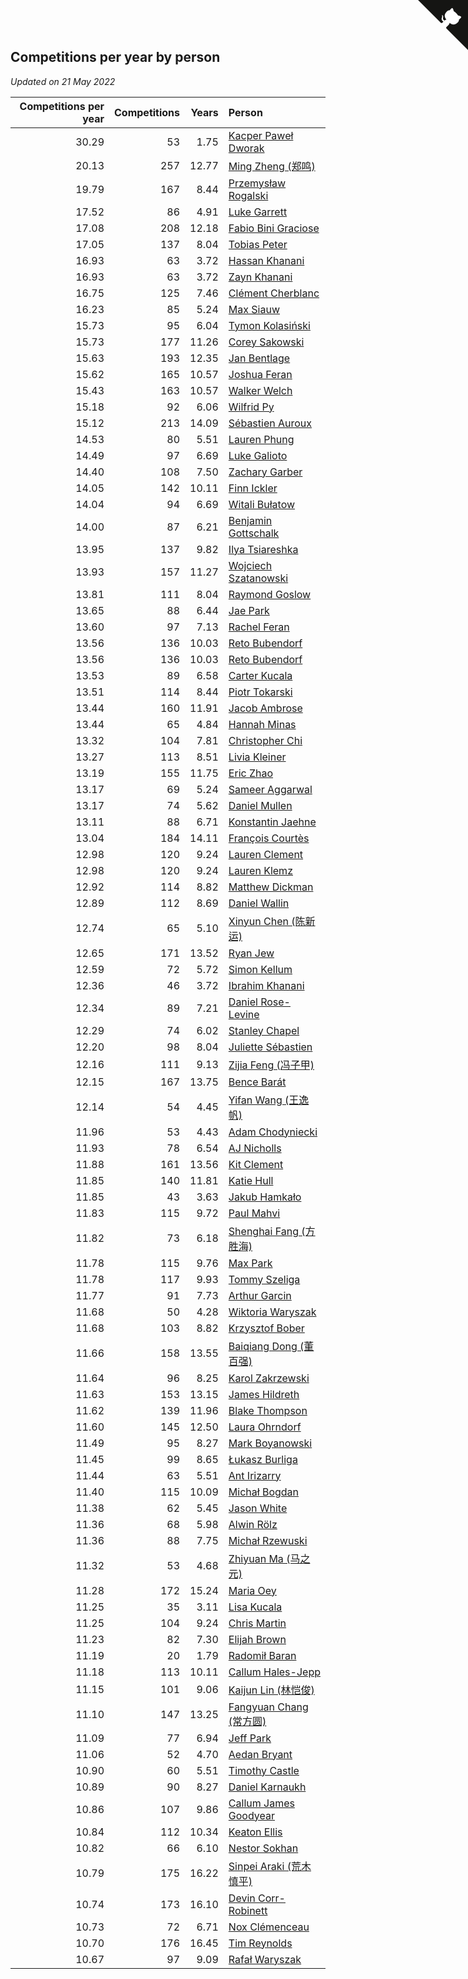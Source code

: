 ## Competitions per year by person

*Updated on 21 May 2022*

| Competitions per year | Competitions | Years | Person |
| ---: | ---: | ---: | :--- |
| 30.29 | 53 | 1.75 | [Kacper Paweł Dworak](https://www.worldcubeassociation.org/persons/2020DWOR01) |
| 20.13 | 257 | 12.77 | [Ming Zheng (郑鸣)](https://www.worldcubeassociation.org/persons/2009ZHEN11) |
| 19.79 | 167 | 8.44 | [Przemysław Rogalski](https://www.worldcubeassociation.org/persons/2013ROGA02) |
| 17.52 | 86 | 4.91 | [Luke Garrett](https://www.worldcubeassociation.org/persons/2017GARR05) |
| 17.08 | 208 | 12.18 | [Fabio Bini Graciose](https://www.worldcubeassociation.org/persons/2010GRAC02) |
| 17.05 | 137 | 8.04 | [Tobias Peter](https://www.worldcubeassociation.org/persons/2014PETE03) |
| 16.93 | 63 | 3.72 | [Hassan Khanani](https://www.worldcubeassociation.org/persons/2018KHAN26) |
| 16.93 | 63 | 3.72 | [Zayn Khanani](https://www.worldcubeassociation.org/persons/2018KHAN28) |
| 16.75 | 125 | 7.46 | [Clément Cherblanc](https://www.worldcubeassociation.org/persons/2014CHER05) |
| 16.23 | 85 | 5.24 | [Max Siauw](https://www.worldcubeassociation.org/persons/2017SIAU02) |
| 15.73 | 95 | 6.04 | [Tymon Kolasiński](https://www.worldcubeassociation.org/persons/2016KOLA02) |
| 15.73 | 177 | 11.26 | [Corey Sakowski](https://www.worldcubeassociation.org/persons/2011SAKO01) |
| 15.63 | 193 | 12.35 | [Jan Bentlage](https://www.worldcubeassociation.org/persons/2010BENT01) |
| 15.62 | 165 | 10.57 | [Joshua Feran](https://www.worldcubeassociation.org/persons/2011FERA01) |
| 15.43 | 163 | 10.57 | [Walker Welch](https://www.worldcubeassociation.org/persons/2011WELC01) |
| 15.18 | 92 | 6.06 | [Wilfrid Py](https://www.worldcubeassociation.org/persons/2016PYWI01) |
| 15.12 | 213 | 14.09 | [Sébastien Auroux](https://www.worldcubeassociation.org/persons/2008AURO01) |
| 14.53 | 80 | 5.51 | [Lauren Phung](https://www.worldcubeassociation.org/persons/2016PHUN02) |
| 14.49 | 97 | 6.69 | [Luke Galioto](https://www.worldcubeassociation.org/persons/2015GALI02) |
| 14.40 | 108 | 7.50 | [Zachary Garber](https://www.worldcubeassociation.org/persons/2014GARB01) |
| 14.05 | 142 | 10.11 | [Finn Ickler](https://www.worldcubeassociation.org/persons/2012ICKL01) |
| 14.04 | 94 | 6.69 | [Witali Bułatow](https://www.worldcubeassociation.org/persons/2015BUAT01) |
| 14.00 | 87 | 6.21 | [Benjamin Gottschalk](https://www.worldcubeassociation.org/persons/2016GOTT01) |
| 13.95 | 137 | 9.82 | [Ilya Tsiareshka](https://www.worldcubeassociation.org/persons/2012TERE01) |
| 13.93 | 157 | 11.27 | [Wojciech Szatanowski](https://www.worldcubeassociation.org/persons/2011SZAT01) |
| 13.81 | 111 | 8.04 | [Raymond Goslow](https://www.worldcubeassociation.org/persons/2014GOSL01) |
| 13.65 | 88 | 6.44 | [Jae Park](https://www.worldcubeassociation.org/persons/2015PARK24) |
| 13.60 | 97 | 7.13 | [Rachel Feran](https://www.worldcubeassociation.org/persons/2015FERA01) |
| 13.56 | 136 | 10.03 | [Reto Bubendorf](https://www.worldcubeassociation.org/persons/2012BUBE01) |
| 13.56 | 136 | 10.03 | [Reto Bubendorf](https://www.worldcubeassociation.org/persons/2012BUBE01) |
| 13.53 | 89 | 6.58 | [Carter Kucala](https://www.worldcubeassociation.org/persons/2015KUCA01) |
| 13.51 | 114 | 8.44 | [Piotr Tokarski](https://www.worldcubeassociation.org/persons/2013TOKA01) |
| 13.44 | 160 | 11.91 | [Jacob Ambrose](https://www.worldcubeassociation.org/persons/2010AMBR01) |
| 13.44 | 65 | 4.84 | [Hannah Minas](https://www.worldcubeassociation.org/persons/2017MINA04) |
| 13.32 | 104 | 7.81 | [Christopher Chi](https://www.worldcubeassociation.org/persons/2014CHIC01) |
| 13.27 | 113 | 8.51 | [Livia Kleiner](https://www.worldcubeassociation.org/persons/2013KLEI03) |
| 13.19 | 155 | 11.75 | [Eric Zhao](https://www.worldcubeassociation.org/persons/2010ZHAO19) |
| 13.17 | 69 | 5.24 | [Sameer Aggarwal](https://www.worldcubeassociation.org/persons/2017AGGA01) |
| 13.17 | 74 | 5.62 | [Daniel Mullen](https://www.worldcubeassociation.org/persons/2016MULL04) |
| 13.11 | 88 | 6.71 | [Konstantin Jaehne](https://www.worldcubeassociation.org/persons/2015JAEH01) |
| 13.04 | 184 | 14.11 | [François Courtès](https://www.worldcubeassociation.org/persons/2008COUR01) |
| 12.98 | 120 | 9.24 | [Lauren Clement](https://www.worldcubeassociation.org/persons/2013KLEM01) |
| 12.98 | 120 | 9.24 | [Lauren Klemz](https://www.worldcubeassociation.org/persons/2013KLEM01) |
| 12.92 | 114 | 8.82 | [Matthew Dickman](https://www.worldcubeassociation.org/persons/2013DICK01) |
| 12.89 | 112 | 8.69 | [Daniel Wallin](https://www.worldcubeassociation.org/persons/2013WALL03) |
| 12.74 | 65 | 5.10 | [Xinyun Chen (陈新运)](https://www.worldcubeassociation.org/persons/2017CHEN36) |
| 12.65 | 171 | 13.52 | [Ryan Jew](https://www.worldcubeassociation.org/persons/2008JEWR01) |
| 12.59 | 72 | 5.72 | [Simon Kellum](https://www.worldcubeassociation.org/persons/2016KELL12) |
| 12.36 | 46 | 3.72 | [Ibrahim Khanani](https://www.worldcubeassociation.org/persons/2018KHAN27) |
| 12.34 | 89 | 7.21 | [Daniel Rose-Levine](https://www.worldcubeassociation.org/persons/2015ROSE01) |
| 12.29 | 74 | 6.02 | [Stanley Chapel](https://www.worldcubeassociation.org/persons/2016CHAP04) |
| 12.20 | 98 | 8.04 | [Juliette Sébastien](https://www.worldcubeassociation.org/persons/2014SEBA01) |
| 12.16 | 111 | 9.13 | [Zijia Feng (冯子甲)](https://www.worldcubeassociation.org/persons/2013FENG02) |
| 12.15 | 167 | 13.75 | [Bence Barát](https://www.worldcubeassociation.org/persons/2008BARA01) |
| 12.14 | 54 | 4.45 | [Yifan Wang (王逸帆)](https://www.worldcubeassociation.org/persons/2017WANY29) |
| 11.96 | 53 | 4.43 | [Adam Chodyniecki](https://www.worldcubeassociation.org/persons/2017CHOD02) |
| 11.93 | 78 | 6.54 | [AJ Nicholls](https://www.worldcubeassociation.org/persons/2015NICH04) |
| 11.88 | 161 | 13.56 | [Kit Clement](https://www.worldcubeassociation.org/persons/2008CLEM01) |
| 11.85 | 140 | 11.81 | [Katie Hull](https://www.worldcubeassociation.org/persons/2010HULL01) |
| 11.85 | 43 | 3.63 | [Jakub Hamkało](https://www.worldcubeassociation.org/persons/2018HAMK01) |
| 11.83 | 115 | 9.72 | [Paul Mahvi](https://www.worldcubeassociation.org/persons/2012MAHV01) |
| 11.82 | 73 | 6.18 | [Shenghai Fang (方胜海)](https://www.worldcubeassociation.org/persons/2016FANG01) |
| 11.78 | 115 | 9.76 | [Max Park](https://www.worldcubeassociation.org/persons/2012PARK03) |
| 11.78 | 117 | 9.93 | [Tommy Szeliga](https://www.worldcubeassociation.org/persons/2012SZEL01) |
| 11.77 | 91 | 7.73 | [Arthur Garcin](https://www.worldcubeassociation.org/persons/2014GARC27) |
| 11.68 | 50 | 4.28 | [Wiktoria Waryszak](https://www.worldcubeassociation.org/persons/2018WARY01) |
| 11.68 | 103 | 8.82 | [Krzysztof Bober](https://www.worldcubeassociation.org/persons/2013BOBE01) |
| 11.66 | 158 | 13.55 | [Baiqiang Dong (董百强)](https://www.worldcubeassociation.org/persons/2008DONG06) |
| 11.64 | 96 | 8.25 | [Karol Zakrzewski](https://www.worldcubeassociation.org/persons/2014ZAKR01) |
| 11.63 | 153 | 13.15 | [James Hildreth](https://www.worldcubeassociation.org/persons/2009HILD01) |
| 11.62 | 139 | 11.96 | [Blake Thompson](https://www.worldcubeassociation.org/persons/2010THOM03) |
| 11.60 | 145 | 12.50 | [Laura Ohrndorf](https://www.worldcubeassociation.org/persons/2009OHRN01) |
| 11.49 | 95 | 8.27 | [Mark Boyanowski](https://www.worldcubeassociation.org/persons/2014BOYA01) |
| 11.45 | 99 | 8.65 | [Łukasz Burliga](https://www.worldcubeassociation.org/persons/2013BURL01) |
| 11.44 | 63 | 5.51 | [Ant Irizarry](https://www.worldcubeassociation.org/persons/2016IRIZ02) |
| 11.40 | 115 | 10.09 | [Michał Bogdan](https://www.worldcubeassociation.org/persons/2012BOGD01) |
| 11.38 | 62 | 5.45 | [Jason White](https://www.worldcubeassociation.org/persons/2016WHIT16) |
| 11.36 | 68 | 5.98 | [Alwin Rölz](https://www.worldcubeassociation.org/persons/2016ROLZ01) |
| 11.36 | 88 | 7.75 | [Michał Rzewuski](https://www.worldcubeassociation.org/persons/2014RZEW01) |
| 11.32 | 53 | 4.68 | [Zhiyuan Ma (马之元)](https://www.worldcubeassociation.org/persons/2017MAZH04) |
| 11.28 | 172 | 15.24 | [Maria Oey](https://www.worldcubeassociation.org/persons/2007OEYM01) |
| 11.25 | 35 | 3.11 | [Lisa Kucala](https://www.worldcubeassociation.org/persons/2019KUCA01) |
| 11.25 | 104 | 9.24 | [Chris Martin](https://www.worldcubeassociation.org/persons/2013MART03) |
| 11.23 | 82 | 7.30 | [Elijah Brown](https://www.worldcubeassociation.org/persons/2015BROW03) |
| 11.19 | 20 | 1.79 | [Radomił Baran](https://www.worldcubeassociation.org/persons/2020BARA02) |
| 11.18 | 113 | 10.11 | [Callum Hales-Jepp](https://www.worldcubeassociation.org/persons/2012HALE01) |
| 11.15 | 101 | 9.06 | [Kaijun Lin (林恺俊)](https://www.worldcubeassociation.org/persons/2013LINK01) |
| 11.10 | 147 | 13.25 | [Fangyuan Chang (常方圆)](https://www.worldcubeassociation.org/persons/2009CHAN04) |
| 11.09 | 77 | 6.94 | [Jeff Park](https://www.worldcubeassociation.org/persons/2015PARK08) |
| 11.06 | 52 | 4.70 | [Aedan Bryant](https://www.worldcubeassociation.org/persons/2017BRYA06) |
| 10.90 | 60 | 5.51 | [Timothy Castle](https://www.worldcubeassociation.org/persons/2016CAST48) |
| 10.89 | 90 | 8.27 | [Daniel Karnaukh](https://www.worldcubeassociation.org/persons/2014KARN02) |
| 10.86 | 107 | 9.86 | [Callum James Goodyear](https://www.worldcubeassociation.org/persons/2012GOOD02) |
| 10.84 | 112 | 10.34 | [Keaton Ellis](https://www.worldcubeassociation.org/persons/2012ELLI01) |
| 10.82 | 66 | 6.10 | [Nestor Sokhan](https://www.worldcubeassociation.org/persons/2016SOKH01) |
| 10.79 | 175 | 16.22 | [Sinpei Araki (荒木慎平)](https://www.worldcubeassociation.org/persons/2006ARAK01) |
| 10.74 | 173 | 16.10 | [Devin Corr-Robinett](https://www.worldcubeassociation.org/persons/2006CORR01) |
| 10.73 | 72 | 6.71 | [Nox Clémenceau](https://www.worldcubeassociation.org/persons/2015CLEM03) |
| 10.70 | 176 | 16.45 | [Tim Reynolds](https://www.worldcubeassociation.org/persons/2005REYN01) |
| 10.67 | 97 | 9.09 | [Rafał Waryszak](https://www.worldcubeassociation.org/persons/2013WARY01) |


<a href="https://github.com/jonatanklosko/wca_statistics" class="github-corner" aria-label="View source on Github"><svg width="80" height="80" viewBox="0 0 250 250" style="fill:#151513; color:#fff; position: absolute; top: 0; border: 0; right: 0;" aria-hidden="true"><path d="M0,0 L115,115 L130,115 L142,142 L250,250 L250,0 Z"></path><path d="M128.3,109.0 C113.8,99.7 119.0,89.6 119.0,89.6 C122.0,82.7 120.5,78.6 120.5,78.6 C119.2,72.0 123.4,76.3 123.4,76.3 C127.3,80.9 125.5,87.3 125.5,87.3 C122.9,97.6 130.6,101.9 134.4,103.2" fill="currentColor" style="transform-origin: 130px 106px;" class="octo-arm"></path><path d="M115.0,115.0 C114.9,115.1 118.7,116.5 119.8,115.4 L133.7,101.6 C136.9,99.2 139.9,98.4 142.2,98.6 C133.8,88.0 127.5,74.4 143.8,58.0 C148.5,53.4 154.0,51.2 159.7,51.0 C160.3,49.4 163.2,43.6 171.4,40.1 C171.4,40.1 176.1,42.5 178.8,56.2 C183.1,58.6 187.2,61.8 190.9,65.4 C194.5,69.0 197.7,73.2 200.1,77.6 C213.8,80.2 216.3,84.9 216.3,84.9 C212.7,93.1 206.9,96.0 205.4,96.6 C205.1,102.4 203.0,107.8 198.3,112.5 C181.9,128.9 168.3,122.5 157.7,114.1 C157.9,116.9 156.7,120.9 152.7,124.9 L141.0,136.5 C139.8,137.7 141.6,141.9 141.8,141.8 Z" fill="currentColor" class="octo-body"></path></svg></a><style>.github-corner:hover .octo-arm{animation:octocat-wave 560ms ease-in-out}@keyframes octocat-wave{0%,100%{transform:rotate(0)}20%,60%{transform:rotate(-25deg)}40%,80%{transform:rotate(10deg)}}@media (max-width:500px){.github-corner:hover .octo-arm{animation:none}.github-corner .octo-arm{animation:octocat-wave 560ms ease-in-out}}</style>
